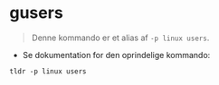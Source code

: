 # gusers

> Denne kommando er et alias af `-p linux users`.

- Se dokumentation for den oprindelige kommando:

`tldr -p linux users`
